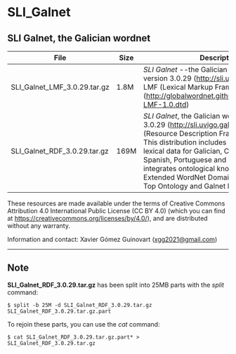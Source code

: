 # SLI_Galnet
## SLI Galnet, the Galician wordnet

|File|Size|Description|
|----|-----|-------| 
|SLI_Galnet_LMF_3.0.29.tar.gz|1.8M|_SLI Galnet_ --the Galician wordnet-- at version 3.0.29 (http://sli.uvigo.gal/galnet) in LMF (Lexical Markup Framework) format (http://globalwordnet.github.io/schemas/WN-LMF-1.0.dtd)|    
|SLI_Galnet_RDF_3.0.29.tar.gz|169M|_SLI Galnet_, the Galician wordnet, at version 3.0.29 (http://sli.uvigo.gal/galnet) in RDF (Resource Description Framework) format. This distribution includes linked multilingual lexical data for Galician, Catalan, Basque, Spanish, Portuguese and English, and integrates ontological knowledge from Extended WordNet Domains, Adimen-SUMO, Top Ontology and Galnet Epinonyms|

These resources are made available under the terms of Creative Commons Attribution 4.0 International Public License (CC BY 4.0) (which you can find at https://creativecommons.org/licenses/by/4.0/), and are distributed without any warranty.

Information and contact: Xavier Gómez Guinovart (xgg2021@gmail.com)

***
## Note

**SLI_Galnet_RDF_3.0.29.tar.gz** has been split into 25MB parts with the _split_ command:

```console
$ split -b 25M -d SLI_Galnet_RDF_3.0.29.tar.gz SLI_Galnet_RDF_3.0.29.tar.gz.part
```

To rejoin these parts, you can use the _cat_ command:

```console
$ cat SLI_Galnet_RDF_3.0.29.tar.gz.part* > SLI_Galnet_RDF_3.0.29.tar.gz
```
